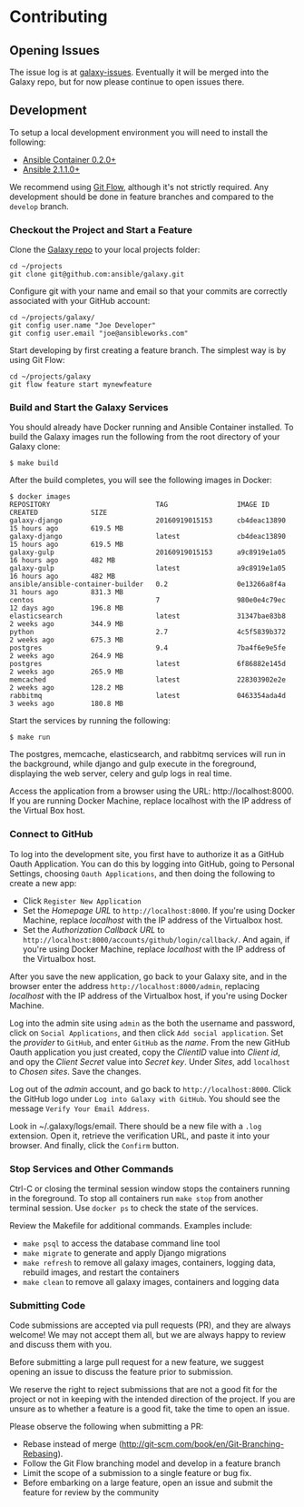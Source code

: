 # Contributing

## Opening Issues

The issue log is at [galaxy-issues](https://github.com/ansible/galaxy-issues). Eventually it will be merged into the Galaxy repo, but for now please continue to open issues there.

## Development

To setup a local development environment you will need to install the following:

* [Ansible Container 0.2.0+](https://github.com/ansible/ansible-container)
* [Ansible 2.1.1.0+](https://github.com/ansible/ansible)

We recommend using [Git Flow](https://github.com/nvie/gitflow), although it's not strictly required. Any development 
should be done in feature branches and compared to the `develop` branch.


### Checkout the Project and Start a Feature

Clone the [Galaxy repo](https://github.com/ansible/galaxy) to your local projects folder:

```
cd ~/projects
git clone git@github.com:ansible/galaxy.git
```

Configure git with your name and email so that your commits are correctly associated with your GitHub account:

```
cd ~/projects/galaxy/
git config user.name "Joe Developer"
git config user.email "joe@ansibleworks.com"
```

Start developing by first creating a feature branch. The simplest way is by using Git Flow: 

```
cd ~/projects/galaxy
git flow feature start mynewfeature
```

### Build and Start the Galaxy Services

You should already have Docker running and Ansible Container installed. To build the Galaxy images run the following
from the root directory of your Galaxy clone:

```
$ make build
```

After the build completes, you will see the following images in Docker:

```
$ docker images
REPOSITORY                          TAG                 IMAGE ID            CREATED             SIZE
galaxy-django                       20160919015153      cb4deac13890        15 hours ago        619.5 MB
galaxy-django                       latest              cb4deac13890        15 hours ago        619.5 MB
galaxy-gulp                         20160919015153      a9c8919e1a05        16 hours ago        482 MB
galaxy-gulp                         latest              a9c8919e1a05        16 hours ago        482 MB
ansible/ansible-container-builder   0.2                 0e13266a8f4a        31 hours ago        831.3 MB
centos                              7                   980e0e4c79ec        12 days ago         196.8 MB
elasticsearch                       latest              31347bae83b8        2 weeks ago         344.9 MB
python                              2.7                 4c5f5839b372        2 weeks ago         675.3 MB
postgres                            9.4                 7ba4f6e9e5fe        2 weeks ago         264.9 MB
postgres                            latest              6f86882e145d        2 weeks ago         265.9 MB
memcached                           latest              228303902e2e        2 weeks ago         128.2 MB
rabbitmq                            latest              0463354ada4d        3 weeks ago         180.8 MB
```

Start the services by running the following:

```
$ make run
```

The postgres, memcache, elasticsearch, and rabbitmq services will run in the background, while django and gulp 
execute in the foreground, displaying the web server, celery and gulp logs in real time. 

Access the application from a browser using the URL: http://localhost:8000. If you are running Docker Machine, replace 
localhost with the IP address of the Virtual Box host.
 

### Connect to GitHub

To log into the development site, you first have to authorize it as a GitHub Oauth Application. You can do this by logging 
into GitHub, going to Personal Settings, choosing `Oauth Applications`, and then doing the following to create a new app:

- Click `Register New Application`
- Set the *Homepage URL* to `http://localhost:8000`. If you're using Docker Machine, replace *localhost* with the IP address 
of the Virtualbox host.
- Set the *Authorization Callback URL* to `http://localhost:8000/accounts/github/login/callback/`. And again, if you're using 
Docker Machine, replace *localhost* with the IP address of the Virtualbox host.

After you save the new application, go back to your Galaxy site, and in the browser enter the address 
`http://localhost:8000/admin`, replacing *localhost* with the IP address of the Virtualbox host, if you're using Docker 
Machine.

Log into the admin site using `admin` as the both the username and password, click on `Social Applications`, and then click 
`Add social application`. Set the *provider* to `GitHub`, and enter `GitHub` as the *name*. From the new GitHub Oauth 
application you just created, copy the *ClientID* value into *Client id*, and opy the *Client Secret* value into *Secret key*. 
Under *Sites*, add `localhost` to *Chosen sites*. Save the changes.

Log out of the *admin* account, and go back to `http://localhost:8000`. Click the GitHub logo under `Log into Galaxy with GitHub`.
You should see the message `Verify Your Email Address`.

Look in ~/.galaxy/logs/email. There should be a new file with a `.log` extension. Open it, retrieve the verification URL, and
paste it into your browser. And finally, click the `Confirm` button.

### Stop Services and Other Commands

Ctrl-C or closing the terminal session window stops the containers running in the foreground. To stop all containers 
run `make stop` from another terminal session. Use `docker ps` to check the state of the services.

Review the Makefile for additional commands. Examples include:

- `make psql` to access the database command line tool 
- `make migrate` to generate and apply Django migrations
- `make refresh` to remove all galaxy images, containers, logging data, rebuild images, and restart the containers 
- `make clean` to remove all galaxy images, containers and logging data

### Submitting Code

Code submissions are accepted via pull requests (PR), and they are always welcome! We may not accept them all, but we are 
always happy to review and discuss them with you.

Before submitting a large pull request for a new feature, we suggest opening an issue to discuss the feature prior to 
submission.

We reserve the right to reject submissions that are not a good fit for the project or not in keeping with the intended 
direction of the project. If you are unsure as to whether a feature is a good fit, take the time to open an issue.

Please observe the following when submitting a PR:

* Rebase instead of merge (http://git-scm.com/book/en/Git-Branching-Rebasing).
* Follow the Git Flow branching model and develop in a feature branch
* Limit the scope of a submission to a single feature or bug fix.
* Before embarking on a large feature, open an issue and submit the feature for review by the community



